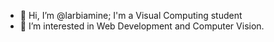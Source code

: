- 👋 Hi, I’m @larbiamine; I'm a Visual Computing student 
- 👀 I’m interested in Web Development and Computer Vision.


<!---
larbiamine/larbiamine is a ✨ special ✨ repository because its `README.md` (this file) appears on your GitHub profile.
You can click the Preview link to take a look at your changes.
--->
